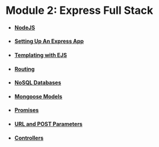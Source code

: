 # Module 2: Express Full Stack

* #### [NodeJS](node.md)
* #### [Setting Up An Express App](setting-up-an-express-app.md)
* #### [Templating with EJS](ejs.md)
* #### [Routing](routing.md)
* #### [NoSQL Databases](no-sql.md)
* #### [Mongoose Models](mongoose-models.md)
* #### [Promises](promises.md)
* #### [URL and POST Parameters](url-post-params.md)
* #### [Controllers](controllers.md)

